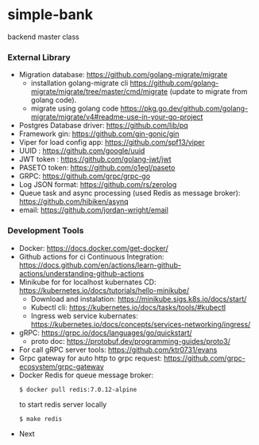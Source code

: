 # simple-bank
backend master class

### External Library
- Migration database: 
https://github.com/golang-migrate/migrate
  - installation golang-migrate cli https://github.com/golang-migrate/migrate/tree/master/cmd/migrate (update to migrate from golang code).
  - migrate using golang code https://pkg.go.dev/github.com/golang-migrate/migrate/v4#readme-use-in-your-go-project
- Postgres Database driver: https://github.com/lib/pq
- Framework gin: https://github.com/gin-gonic/gin
- Viper for load config app: https://github.com/spf13/viper
- UUID : https://github.com/google/uuid
- JWT token : https://github.com/golang-jwt/jwt
- PASETO token: https://github.com/o1egl/paseto
- GRPC: https://github.com/grpc/grpc-go
- Log JSON format: https://github.com/rs/zerolog
- Queue task and async processing (used Redis as message broker): https://github.com/hibiken/asynq
- email: https://github.com/jordan-wright/email

### Development Tools
- Docker: https://docs.docker.com/get-docker/
- Github actions for ci Continuous Integration: https://docs.github.com/en/actions/learn-github-actions/understanding-github-actions
- Minikube for for localhost kubernates CD: https://kubernetes.io/docs/tutorials/hello-minikube/
  - Download and instalation: https://minikube.sigs.k8s.io/docs/start/
  - Kubectl cli: https://kubernetes.io/docs/tasks/tools/#kubectl
  - Ingress web service kubernates: https://kubernetes.io/docs/concepts/services-networking/ingress/
- gRPC: https://grpc.io/docs/languages/go/quickstart/
  - proto doc: https://protobuf.dev/programming-guides/proto3/
- For call gRPC server tools: https://github.com/ktr0731/evans
- Grpc gateway for auto http to grpc request: https://github.com/grpc-ecosystem/grpc-gateway
- Docker Redis for queue message broker:
  ```
  $ docker pull redis:7.0.12-alpine
  ```
  to start redis server locally
  ```
  $ make redis
  ```
- Next